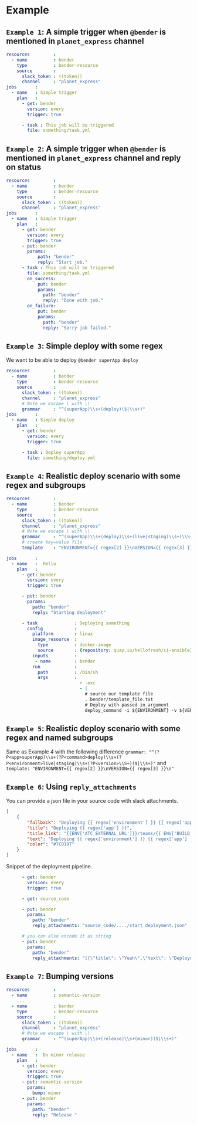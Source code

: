 # Example

## `Example 1`: A simple trigger when `@bender` is mentioned in `planet_express` channel

``` yaml
resources         :
  - name          : bender
    type          : bender-resource
    source        :
      slack_token : ((token))
      channel     : "planet_express"
jobs       :
  - name   : Simple trigger
    plan   :
      - get: bender
        version: every
        trigger: true

      - task : This job will be triggered
        file: something/task.yml
```

## `Example 2`: A simple trigger when `@bender` is mentioned in `planet_express` channel and reply on status

``` yaml
resources         :
  - name          : bender
    type          : bender-resource
    source        :
      slack_token : ((token))
      channel     : "planet_express"
jobs       :
  - name   : Simple trigger
    plan   :
      - get: bender
        version: every
        trigger: true
      - put: bender
        params:
            path: "bender"
            reply: "Start job."
      - task : This job will be triggered
        file: something/task.yml
        on_success:
            put: bender
            params:
              path: "bender"
              reply: "Done with job."
        on_failure:
            put: bender
            params:
              path: "bender"
              reply: "Sorry job failed."
```

## `Example 3`: Simple deploy with some regex

We want to be able to deploy `@bender superApp deploy`

``` yaml
resources         :
  - name          : bender
    type          : bender-resource
    source        :
      slack_token : ((token))
      channel     : "planet_express"
      # Note we escape \ with \\
      grammar     : "^(superApp)\\s+(deploy)($|\\s+)"
jobs       :
  - name   : Simple deploy
    plan   :
      - get: bender
        version: every
        trigger: true

      - task : Deploy superApp
        file: something/deploy.yml
```

## `Example 4`: Realistic deploy scenario with some regex and subgroups

```yaml
resources         :
  - name          : bender
    type          : bender-resource
    source        :
      slack_token : ((token))
      channel     : "planet_express"
      # Note we escape \ with \\
      grammar     : "^(superApp)\\s+(deploy)\\s+(live|staging)\\s+(\\S+)($|\\s+)"
      # create key=value file
      template    : "ENVIRONMENT={{ regex[2] }}\nVERSION={{ regex[3] }}\n"

jobs       :
  - name   :  Hello
    plan   :
      - get: bender
        version: every
        trigger: true

      - put: bender
        params:
          path: "bender"
          reply: "Starting deployment"

      - task              : Deploying something
        config            :
          platform        : linux
          image_resource  :
            type          : docker-image
            source        : {repository: quay.io/hellofresh/ci-ansible}
          inputs          :
           - name         : bender
          run             :
            path          : /bin/sh
            args          :
                            - -exc
                            - |
                              # source our template file
                              . bender/template_file.txt
                              # Deploy with passed in argument
                              deploy_command -i ${ENVIRONMENT} -v ${VERSION}
```

## `Example 5`: Realistic deploy scenario with some regex and named subgroups

Same as Example 4 with the following difference `grammar: "^(?P<app>superApp)\\s+(?P<command>deploy)\\s+(?P<environment>live|staging)\\s+(?P<version>\\S+)($|\\s+)"` and `template: "ENVIRONMENT={{ regex[2] }}\nVERSION={{ regex[3] }}\n"`

## `Example 6`: Using `reply_attachments`

You can provide a json file in your source code with slack attachments.

```json
[
    {
        "fallback": "Deploying {{ regex['environment'] }} {{ regex['app'] }} {{ regex['version'] }}",
        "title": "Deploying {{ regex['app'] }}",
        "title_link": "{{ENV['ATC_EXTERNAL_URL']}}/teams/{{ ENV['BUILD_TEAM_NAME'] }}/pipelines/{{ENV['BUILD_PIPELINE_NAME']}}/jobs/{{ENV['BUILD_JOB_NAME']}}/builds/{{ENV['BUILD_NAME']}}",
        "text": "Deploying {{ regex['environment'] }} {{ regex['app'] }} {{ regex['version'] }}",
        "color": "#7CD197"
    }
]
```

Snippet of the deployment pipeline.

```yaml
      - get: bender
        version: every
        trigger: true

      - get: source_code

      - put: bender
        params:
          path: "bender"
          reply_attachments: "source_code/..../start_deployment.json"

      # you can also encode it as string
      - put: bender
        params:
          path: "bender"
          reply_attachments: "[{\"title\": \"Yeah\",\"text\": \"Deployment {{ regex['version'] }} :white_check_mark:\"}]"

```

## `Example 7`: Bumping versions

```yaml
resources         :
  - name          : semantic-version
    ...
  - name          : bender
    type          : bender-resource
    source        :
      slack_token : ((token))
      channel     : "planet_express"
      # Note we escape \ with \\
      grammar     : "^(superApp)\\s+(release)\\s+(minor)($|\\s+)"

jobs       :
  - name   :  Do minor release
    plan   :
      - get: bender
        version: every
        trigger: true
      - put: semantic-version
        params:
          bump: minor
      - put: bender
        params:
          path: "bender"
          reply: "Release "
```

